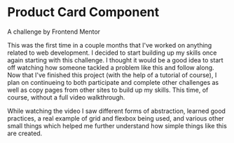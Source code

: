 # Product Card Component
A challenge by Frontend Mentor

This was the first time in a couple months that I've worked on anything related to web development. I decided to start building up my skills once again starting with this challenge. I thought it would be a good idea to start off watching how someone tackled a problem like this and follow along. Now that I've finished this project (with the help of a tutorial of course), I plan on continueing to both participate and complete other challenges as well as copy pages from other sites to build up my skills. This time, of course, without a full video walkthrough.

While watching the video I saw different forms of abstraction, learned good practices, a real example of grid and flexbox being used, and various other small things which helped me further understand how simple things like this are created.
